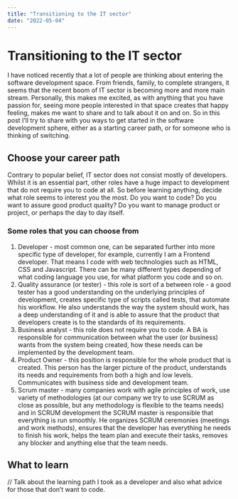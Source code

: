 ```yaml
---
title: "Transitioning to the IT sector"
date: "2022-05-04"
---
```


# Transitioning to the IT sector

I have noticed recently that a lot of people are thinking about entering the software development space. From friends, family, to complete strangers, it seems that the recent boom of IT sector is becoming more and more main stream. Personally, this makes me excited, as with anything that you have passion for, seeing more people interested in that space creates that happy feeling, makes me want to share and to talk about it on and on. So in this post I’ll try to share with you ways to get started in the software development sphere, either as a starting career path, or for someone who is thinking of switching.

## Choose your career path

Contrary to popular belief, IT sector does not consist mostly of developers. Whilst it is an essential part, other roles have a huge impact to development that do not require you to code at all. So before learning anything, decide what role seems to interest you the most. Do you want to code? Do you want to assure good product quality? Do you want to manage product or project, or perhaps the day to day itself.

### Some roles that you can choose from

1. Developer - most common one, can be separated further into more specific type of developer, for example, currently I am a Frontend developer. That means I code with web technologies such as HTML, CSS and Javascript. There can be many different types depending of what coding language you use, for what platform you code and so on.
2. Quality assurance (or tester) - this role is sort of a between role - a good tester has a good understanding on the underlying principles of development, creates specific type of scripts called tests, that automate his workflow. He also understands the way the system should work, has a deep understanding of it and is able to assure that the product that developers create is to the standards of its requirements.
3. Business analyst - this role does not require you to code. A BA is responsible for communication between what the user (or business) wants from the system being created, how these needs can be implemented by the development team.
4. Product Owner - this position is responsible for the whole product that is created. This person has the larger picture of the product, understands its needs and requirements from both a high and low levels. Communicates with business side and development team.
5. Scrum master - many companies work with agile principles of work, use variety of methodologies (at our company we try to use SCRUM as close as possible, but any methodology is flexible to the teams needs) and in SCRUM development the SCRUM master is responsible that everything is run smoothly. He organizes SCRUM ceremonies (meetings and work methods), ensures that the developer has everything he needs to finish his work, helps the team plan and execute their tasks, removes any blocker and anything else that the team needs.

## What to learn

// Talk about the learning path I took as a developer and also what advice for those that don’t want to code.

